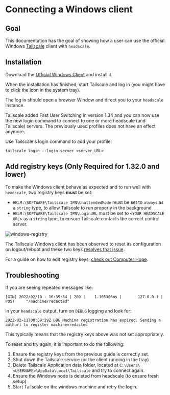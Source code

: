 # Connecting a Windows client

## Goal

This documentation has the goal of showing how a user can use the official Windows [Tailscale](https://tailscale.com) client with `headscale`.

## Installation

Download the [Official Windows Client](https://tailscale.com/download/windows) and install it.

When the installation has finished, start Tailscale and log in (you might have to click the icon in the system tray).

The log in should open a browser Window and direct you to your `headscale` instance.

Tailscale added Fast User Switching in version 1.34 and you can now use
the new login command to connect to one or more headscale (and Tailscale)
servers. The previously used profiles does not have an effect anymore.

Use Tailscale's login command to add your profile:

```
tailscale login --login-server <server_URL>
```

## Add registry keys (Only Required for 1.32.0 and lower)

To make the Windows client behave as expected and to run well with `headscale`, two registry keys **must** be set:

- `HKLM:\SOFTWARE\Tailscale IPN\UnattendedMode` must be set to `always` as a `string` type, to allow Tailscale to run properly in the background
- `HKLM:\SOFTWARE\Tailscale IPN\LoginURL` must be set to `<YOUR HEADSCALE URL>` as a `string` type, to ensure Tailscale contacts the correct control server.

![windows-registry](./images/windows-registry.png)

The Tailscale Windows client has been observed to reset its configuration on logout/reboot and these two keys [resolves that issue](https://github.com/tailscale/tailscale/issues/2798).

For a guide on how to edit registry keys, [check out Computer Hope](https://www.computerhope.com/issues/ch001348.htm).

## Troubleshooting

If you are seeing repeated messages like:

```
[GIN] 2022/02/10 - 16:39:34 | 200 |    1.105306ms |       127.0.0.1 | POST     "/machine/redacted"
```

in your `headscale` output, turn on `DEBUG` logging and look for:

```
2022-02-11T00:59:29Z DBG Machine registration has expired. Sending a authurl to register machine=redacted
```

This typically means that the registry keys above was not set appropriately.

To reset and try again, it is important to do the following:

1. Ensure the registry keys from the previous guide is correctly set.
2. Shut down the Tailscale service (or the client running in the tray)
3. Delete Tailscale Application data folder, located at `C:\Users\<USERNAME>\AppData\Local\Tailscale` and try to connect again.
4. Ensure the Windows node is deleted from headscale (to ensure fresh setup)
5. Start Tailscale on the windows machine and retry the login.
